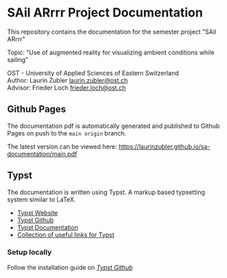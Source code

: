 # SAil ARrrr Project Documentation
This repository contains the documentation for the semester project "SAil ARrrr"

Topic: "Use of augmented reality for visualizing ambient conditions while sailing"

OST - University of Applied Sciences of Eastern Switzerland  
Author: Laurin Zubler [laurin.zubler@ost.ch](mailto:laurin.zubler@ost.ch)  
Advisor: Frieder Loch [frieder.loch@ost.ch](mailto:frieder.loch@ost.ch)

## Github Pages
The documentation pdf is automatically generated and published to Github Pages on push to the `main origin` branch. 

The latest version can be viewed here: https://laurinzubler.github.io/sa-documentation/main.pdf


## Typst
The documentation is written using Typst. A markup based typsetting system similar to LaTeX.
- [Typst Website](https://typst.app/)
- [Typst Github](https://github.com/typst/typst)
- [Typst Documentation](https://typst.app/docs/reference/syntax/)
- [Collection of useful links for Typst](https://github.com/qjcg/awesome-typst)

### Setup locally
Follow the installation guide on _[Typst Github](https://github.com/typst/typst#installation)_
